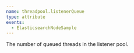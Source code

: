 ```yaml
---
name: threadpool.listenerQueue
type: attribute
events:
  - ElasticsearchNodeSample
---
```


The number of queued threads in the listener pool.